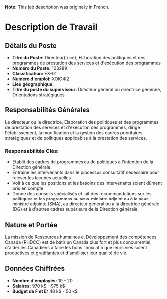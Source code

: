 **Note:** This job description was originally in French.

# Description de Travail

## Détails du Poste

*   **Titre du Poste:** Directeur(trice), Elaboration des politiques et des programmes de prestation des services et d'exécution des programmes
*   **Numéro du Poste:** 103289
*   **Classification:** EX-01
*   **Numéro d'emploi:** XOIO4I2
*   **Lieu géographique:** 
*   **Titre du poste du superviseur:** Directeur général ou directrice générale, Orientations stratégiques

## Responsabilités Générales

Le directeur ou la directrice, Elaboration des politiques et des programmes de prestation des services et d'exécution des programmes, dirige l'établissement, la modification et la gestion des cadres prioritaires stratégiques et de politiques applicables à la prestation des services.

### Responsabilités Clés:

*   Établit des cadres de programmes ou de politiques à l'intention de la Direction générale.
*   Entraîne les intervenants dans le processus consultatif nécessaire pour relever les lacunes actuelles.
*   Voit à ce que les positions et les besoins des intervenants soient dûment pris en compte.
*   Donne des conseils spécialisés et fait des recommandations sur les politiques et les programmes au sous-ministre adjoint ou à la sous-ministre adjointe (SMA), au directeur général ou à la directrice générale (DG) et à d'autres cadres supérieurs de la Direction générale.

## Nature et Portée

La mission de Ressources humaines et Développement des compétences Canada (RHDCC) est de bâtir un Canada plus fort et plus concurrentiel, d'aider les Canadiens à faire les bons choix afin que leurs vies soient productives et gratifiantes et d'améliorer leur qualité de vie.

## Données Chiffrées

*   **Nombre d'employés:** 10 - 20
*   **Salaires:** 970 k$ - 975 k$
*   **Budget de F et E:** 48 k$ - 50 k$

